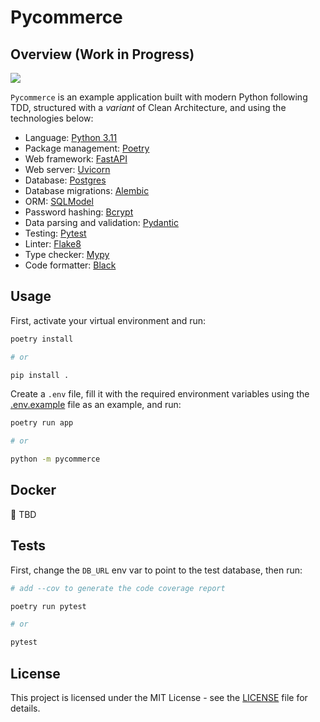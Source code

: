 # Pycommerce

## Overview (Work in Progress)

<p align="left">
  <a href="https://skillicons.dev">
    <img src="https://skills.thijs.gg/icons?i=py,fastapi,postgres,docker&theme=dark" />
  </a>
</p>

`Pycommerce` is an example application built with modern Python following TDD, structured with a _variant_  of Clean Architecture, and using the technologies below:


- Language: [Python 3.11](https://www.python.org/)
- Package management: [Poetry](https://python-poetry.org/)
- Web framework: [FastAPI](https://fastapi.tiangolo.com/)
- Web server: [Uvicorn](http://www.uvicorn.org/)
- Database: [Postgres](https://www.postgresql.org/)
- Database migrations: [Alembic](https://alembic.sqlalchemy.org/en/latest/)
- ORM: [SQLModel](https://sqlmodel.tiangolo.com/)
- Password hashing: [Bcrypt](https://github.com/pyca/bcrypt/)
- Data parsing and validation: [Pydantic](https://pydantic-docs.helpmanual.io/)
- Testing: [Pytest](https://docs.pytest.org/en/latest/)
- Linter: [Flake8](https://flake8.pycqa.org/en/latest/)
- Type checker: [Mypy](https://mypy.readthedocs.io/en/stable/index.html)
- Code formatter: [Black](https://github.com/psf/black)

## Usage

First, activate your virtual environment and run:

```sh
poetry install

# or

pip install .
```

Create a `.env` file, fill it with the required environment variables using the [.env.example](.env.example) file as an example, and run:

```sh
poetry run app

# or

python -m pycommerce
```

## Docker

🚧 TBD

## Tests

First, change the `DB_URL` env var to point to the test database, then run:

```sh
# add --cov to generate the code coverage report

poetry run pytest

# or

pytest
```

## License

This project is licensed under the MIT License - see the [LICENSE](LICENSE) file for details.
